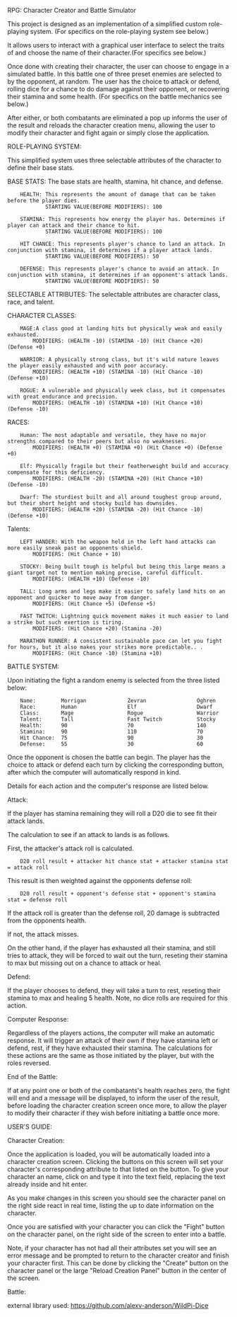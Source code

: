 RPG: Character Creator and Battle Simulator 

This project is designed as an implementation of a simplified custom role-playing system.
(For specifics on the role-playing system see below.)

It allows users to interact with a graphical user interface to select the traits of and choose
the name of their character.(For specifics see below.)

Once done with creating their character, the user can choose to engage in a simulated battle.
In this battle one of three preset enemies are selected to by the opponent, at random.
The user has the choice to attack or defend, rolling dice for a chance to do damage against
their opponent, or recovering their stamina and some health.
(For specifics on the battle mechanics see below.)

After either, or both combatants are eliminated a pop up informs the user of the result
and reloads the character creation menu, allowing the user to modify their character and
fight again or simply close the application.

ROLE-PLAYING SYSTEM:

This simplified system uses three selectable attributes of the character to define their
base stats.

BASE STATS:
The base stats are health, stamina, hit chance, and defense.

        HEALTH: This represents the amount of damage that can be taken before the player dies.
                STARTING VALUE(BEFORE MODIFIERS): 100

        STAMINA: This represents how energy the player has. Determines if player can attack and their chance to hit.
                STARTING VALUE(BEFORE MODIFIERS): 100

        HIT CHANCE: This represents player's chance to land an attack. In conjunction with stamina, it determines if a player attack lands. 
                STARTING VALUE(BEFORE MODIFIERS): 50

        DEFENSE: This represents player's chance to avoid an attack. In conjunction with stamina, it determines if an opponent's attack lands. 
                STARTING VALUE(BEFORE MODIFIERS): 50

SELECTABLE ATTRIBUTES:
The selectable attributes are character class, race, and talent.

CHARACTER CLASSES:

        MAGE:A class good at landing hits but physically weak and easily exhausted.
            MODIFIERS: (HEALTH -10) (STAMINA -10) (Hit Chance +20) (Defense +0)

        WARRIOR: A physically strong class, but it's wild nature leaves the player easily exhausted and with poor accuracy.
            MODIFIERS: (HEALTH +10) (STAMINA -10) (Hit Chance -10) (Defense +10)

        ROGUE: A vulnerable and physically week class, but it compensates with great endurance and precision.
            MODIFIERS: (HEALTH -10) (STAMINA +10) (Hit Chance +10) (Defense -10)


RACES:

        Human: The most adaptable and versatile, they have no major strengths compared to their peers but also no weaknesses.
            MODIFIERS: (HEALTH +0) (STAMINA +0) (Hit Chance +0) (Defense +0)

        Elf: Physically fragile but their featherweight build and accuracy compensate for this deficiency.
            MODIFIERS: (HEALTH -20) (STAMINA +20) (Hit Chance +10) (Defense -10)

        Dwarf: The sturdiest built and all around toughest group around, but their short height and stocky build has downsides.
            MODIFIERS: (HEALTH +20) (STAMINA -20) (Hit Chance -10) (Defense +10)

Talents:

        LEFT HANDER: With the weapon held in the left hand attacks can more easily sneak past an opponents shield.
            MODIFIERS: (Hit Chance + 10) 

        STOCKY: Being built tough is helpful but being this large means a giant target not to mention making precise, careful difficult.
            MODIFIERS: (HEALTH +10) (Defense -10)

        TALL: Long arms and legs make it easier to safely land hits on an opponent and quicker to move away from danger.
            MODIFIERS: (Hit Chance +5) (Defense +5)

        FAST TWITCH: Lightning quick movement makes it much easier to land a strike but such exertion is tiring.
            MODIFIERS: (Hit Chance +20) (Stamina -20)
                
        MARATHON RUNNER: A consistent sustainable pace can let you fight for hours, but it also makes your strikes more predictable.. .
            MODIFIERS: (Hit Chance -10) (Stamina +10)

BATTLE SYSTEM:

Upon initiating the fight a random enemy is selected from the three listed below:

        Name:        Morrigan             Zevran                Oghren
        Race:        Human                Elf                   Dwarf
        Class:       Mage                 Rogue                 Warrior
        Talent:      Tall                 Fast Twitch           Stocky
        Health:      90                   70                    140
        Stamina:     90                   110                   70
        Hit Chance:  75                   90                    30
        Defense:     55                   30                    60

Once the opponent is chosen the battle can begin.
The player has the choice to attack or defend each turn by clicking the corresponding button, after which the computer will
automatically respond in kind.

Details for each action and the computer's response are listed below.

Attack:

If the player has stamina remaining they will roll a D20 die to see fit their attack lands.

The calculation to see if an attack to lands is as follows.

First, the attacker's attack roll is calculated.

        D20 roll result + attacker hit chance stat + attacker stamina stat = attack roll

This result is then weighted against the opponents defense roll:

        D20 roll result + opponent's defense stat + opponent's stamina stat = defense roll

If the attack roll is greater than the defense roll, 20 damage is subtracted from the opponents health.

If not, the attack misses.



On the other hand, if the player has exhausted all their stamina, and still tries to attack, they will be forced to wait out the
turn, reseting their stamina to max but missing out on a chance to attack or heal.

Defend:

If the player chooses to defend, they will take a turn to rest, reseting their stamina to max and healing 5 health.
Note, no dice rolls are required for this action.


Computer Response:

Regardless of the players actions, the computer will make an automatic response.
It will trigger an attack of their own if they have stamina left or defend, rest, if they have exhausted their stamina.
The calculations for these actions are the same as those initiated by the player, but with the roles reversed. 



End of the Battle:

If at any point one or both of the combatants's health reaches zero, the fight will end and a message will be displayed,
to inform the user of the result, before loading the character creation screen once more, to allow the player to modify
their character if they wish before initiating a battle once more.





USER'S GUIDE:

Character Creation:

Once the application is loaded, you will be automatically loaded into a character creation screen.
Clicking the buttons on this screen will set your character's corresponding attribute to that listed on the button.
To give your character an name, click on and type it into the text field, replacing the text already inside and hit enter.

As you make changes in this screen you should see the character panel on the right side react in real time, listing the
up to date information on the character.

Once you are satisfied with your character you can click the "Fight" button on the character panel, on the right side of the
screen to enter into a battle.

Note, if your character has not had all their attributes set you will see an error message and be prompted to return to 
the character creator and finish your character first. This can be done by clicking the "Create" button on the character panel
or the large "Reload Creation Panel" button in the center of the screen.


Battle:



external library used: https://github.com/alexv-anderson/WildPi-Dice
